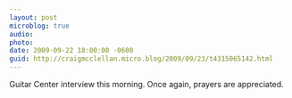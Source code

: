 ```yaml
---
layout: post
microblog: true
audio: 
photo: 
date: 2009-09-22 18:00:00 -0600
guid: http://craigmcclellan.micro.blog/2009/09/23/t4315065142.html
---
```

Guitar Center interview this morning.  Once again, prayers are appreciated.
